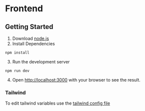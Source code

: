 # Frontend

## Getting Started

1. Download [node.js](https://nodejs.org/en)
2. Install Dependencies

```shell
npm install
```

3. Run the development server

```shell
npm run dev
```

4. Open [http://localhost:3000](http://localhost:3000) with your browser to see the result.

### Tailwind

To edit tailwind variables use the [tailwind config file](tailwind.config.ts)
